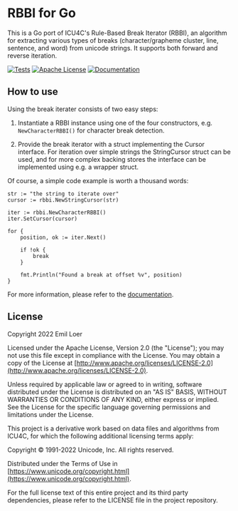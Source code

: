 # RBBI for Go

This is a Go port of ICU4C's Rule-Based Break Iterator (RBBI), an algorithm
for extracting various types of breaks (character/grapheme cluster, line,
sentence, and word) from unicode strings. It supports both forward and reverse
iteration.

[![Tests](https://img.shields.io/github/workflow/status/thedjinn/rbbi-go/tests)](https://github.com/thedjinn/rbbi-go/actions/workflows/tests.yml)
[![Apache License](https://img.shields.io/github/license/thedjinn/rbbi-go?color=blue)](https://github.com/thedjinn/rbbi-go/blob/main/LICENSE)
[![Documentation](https://pkg.go.dev/badge/github.com/thedjinn/rbbi-go)](https://pkg.go.dev/github.com/thedjinn/rbbi-go)

## How to use

Using the break iterater consists of two easy steps:

1. Instantiate a RBBI instance using one of the four constructors, e.g.
   `NewCharacterRBBI()` for character break detection.

2. Provide the break iterator with a struct implementing the Cursor interface.
   For iteration over simple strings the StringCursor struct can be used, and
   for more complex backing stores the interface can be implemented using e.g.
   a wrapper struct.

Of course, a simple code example is worth a thousand words:

    str := "the string to iterate over"
    cursor := rbbi.NewStringCursor(str)

    iter := rbbi.NewCharacterRBBI()
    iter.SetCursor(cursor)

    for {
        position, ok := iter.Next()

        if !ok {
            break
        }

        fmt.Println("Found a break at offset %v", position)
    }

For more information, please refer to the
[documentation](https://pkg.go.dev/github.com/thedjinn/rbbi-go).

## License

Copyright 2022 Emil Loer

Licensed under the Apache License, Version 2.0 (the "License"); you may not
use this file except in compliance with the License.  You may obtain a copy of
the License at
[http://www.apache.org/licenses/LICENSE-2.0](http://www.apache.org/licenses/LICENSE-2.0).

Unless required by applicable law or agreed to in writing, software
distributed under the License is distributed on an "AS IS" BASIS, WITHOUT
WARRANTIES OR CONDITIONS OF ANY KIND, either express or implied.  See the
License for the specific language governing permissions and limitations under
the License.

This project is a derivative work based on data files and algorithms from
ICU4C, for which the following additional licensing terms apply:

Copyright © 1991-2022 Unicode, Inc. All rights reserved.

Distributed under the Terms of Use in
[https://www.unicode.org/copyright.html](https://www.unicode.org/copyright.html).

For the full license text of this entire project and its third party
dependencies, please refer to the LICENSE file in the project repository.
